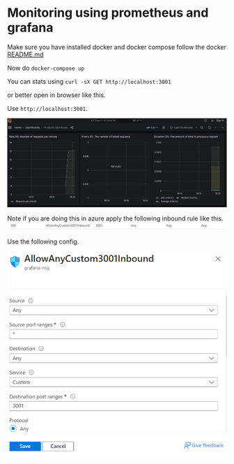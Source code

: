 # Monitoring using prometheus and grafana

Make sure you have installed docker and docker compose follow the docker [README.md](../docker/README.md)

Now do 
`docker-compose up` 

You can stats using
`curl -sX GET http://localhost:3001` 

or better open in browser like this. 

Use `http://localhost:3001`.

![alt text](images/grafana.png)

Note if you are doing this in azure apply the following inbound rule like this. 
![alt text](images/azure.png)

Use the following config.

![alt text](images/rule.png)



